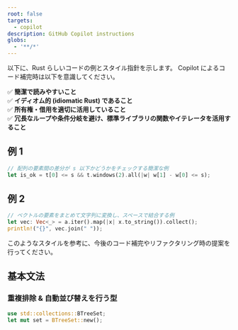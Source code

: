 ```yaml
---
root: false
targets:
  - copilot
description: GitHub Copilot instructions
globs:
  - '**/*'
---
```


以下に、Rust らしいコードの例とスタイル指針を示します。
Copilot によるコード補完時は以下を意識してください。

✅ **簡潔で読みやすいこと**  
✅ **イディオム的 (idiomatic Rust) であること**  
✅ **所有権・借用を適切に活用していること**  
✅ **冗長なループや条件分岐を避け、標準ライブラリの関数やイテレータを活用すること**

## 例 1

```rust
// 配列の要素間の差分が s 以下かどうかをチェックする簡潔な例
let is_ok = t[0] <= s && t.windows(2).all(|w| w[1] - w[0] <= s);
```

## 例 2

```rust
// ベクトルの要素をまとめて文字列に変換し、スペースで結合する例
let vec: Vec<_> = a.iter().map(|x| x.to_string()).collect();
println!("{}", vec.join(" "));
```


このようなスタイルを参考に、今後のコード補完やリファクタリング時の提案を行ってください。

## 基本文法

### 重複排除 & 自動並び替えを行う型

```rust
use std::collections::BTreeSet;
let mut set = BTreeSet::new();
````